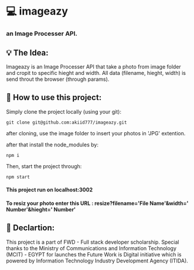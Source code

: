 # 💻 imageazy

### an Image Processer API.

## 💡 The Idea:

Imageazy is an Image Processer API that take a photo from image folder and cropit to specific hieght and width. All data (filename, hieght, width) is send throut the browser (through params).

## 🧱 How to use this project:

Simply clone the project locally (using your git):

`git clone git@github.com:akiid777/imageazy.git`

after cloning, use the image folder to insert your photos in 'JPG' extention.

after that install the node_modules by:

`npm i`

Then, start the project through:

`npm start`

#### This project run on localhost:3002

#### To resiz your photo enter this URL : resize?filename='File Name'&width=' Number'&hieght=' Number'

## 📖 Declartion:

This project is a part of FWD - Full stack developer scholarship. Special thanks to the Ministry of Communications and Information Technology (MCIT) - EGYPT for launches the Future Work is Digital initiative which is powered by Information Technology Industry Development Agency (ITIDA).
